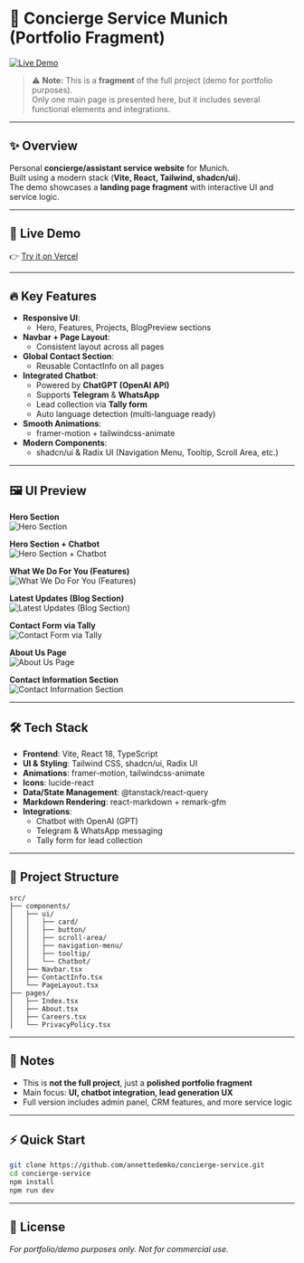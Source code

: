# 💼 Concierge Service Munich (Portfolio Fragment)

[![Live Demo](https://img.shields.io/badge/Live%20Demo-Vercel-black)](https://concierge-service-fhwk.vercel.app)

> ⚠️ **Note:** This is a **fragment** of the full project (demo for portfolio purposes).  
> Only one main page is presented here, but it includes several functional elements and integrations.

---

## ✨ Overview

Personal **concierge/assistant service website** for Munich.  
Built using a modern stack (**Vite, React, Tailwind, shadcn/ui**).  
The demo showcases a **landing page fragment** with interactive UI and service logic.

---

## 🚀 Live Demo

👉 [Try it on Vercel](https://concierge-service-fhwk.vercel.app)

---

## 🔥 Key Features

- **Responsive UI**:
  - Hero, Features, Projects, BlogPreview sections
- **Navbar + Page Layout**:
  - Consistent layout across all pages
- **Global Contact Section**:
  - Reusable ContactInfo on all pages
- **Integrated Chatbot**:
  - Powered by **ChatGPT (OpenAI API)**
  - Supports **Telegram** & **WhatsApp**
  - Lead collection via **Tally form**
  - Auto language detection (multi-language ready)
- **Smooth Animations**:
  - framer-motion + tailwindcss-animate
- **Modern Components**:
  - shadcn/ui & Radix UI (Navigation Menu, Tooltip, Scroll Area, etc.)

---

## 🖼️ UI Preview

**Hero Section**  
![Hero Section](public/1.png)

**Hero Section + Chatbot**  
![Hero Section + Chatbot](public/2.png)

**What We Do For You (Features)**  
![What We Do For You (Features)](public/3.png)

**Latest Updates (Blog Section)**  
![Latest Updates (Blog Section)](public/4.png)

**Contact Form via Tally**  
![Contact Form via Tally](public/5.png)

**About Us Page**  
![About Us Page](public/6.png)

**Contact Information Section**  
![Contact Information Section](public/7.png)

---

## 🛠️ Tech Stack

- **Frontend**: Vite, React 18, TypeScript  
- **UI & Styling**: Tailwind CSS, shadcn/ui, Radix UI  
- **Animations**: framer-motion, tailwindcss-animate  
- **Icons**: lucide-react  
- **Data/State Management**: @tanstack/react-query  
- **Markdown Rendering**: react-markdown + remark-gfm  
- **Integrations**:
  - Chatbot with OpenAI (GPT)
  - Telegram & WhatsApp messaging
  - Tally form for lead collection  

---

## 📁 Project Structure

```
src/
├── components/
│   ├── ui/
│   │   ├── card/
│   │   ├── button/
│   │   ├── scroll-area/
│   │   ├── navigation-menu/
│   │   ├── tooltip/
│   │   └── Chatbot/
│   ├── Navbar.tsx
│   ├── ContactInfo.tsx
│   └── PageLayout.tsx
├── pages/
│   ├── Index.tsx
│   ├── About.tsx
│   ├── Careers.tsx
│   └── PrivacyPolicy.tsx
```

---

## 📌 Notes

- This is **not the full project**, just a **polished portfolio fragment**  
- Main focus: **UI, chatbot integration, lead generation UX**  
- Full version includes admin panel, CRM features, and more service logic

---

## ⚡ Quick Start

```bash
git clone https://github.com/annettedemko/concierge-service.git
cd concierge-service
npm install
npm run dev
```

---

## 📜 License

_For portfolio/demo purposes only. Not for commercial use._
